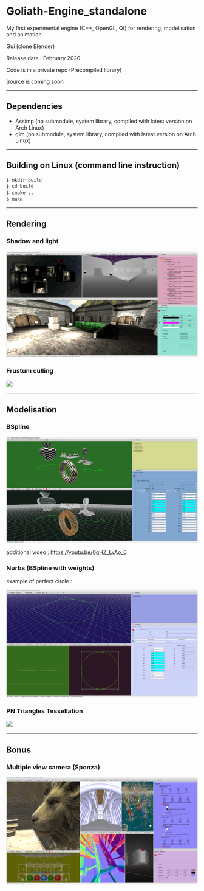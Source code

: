 # Goliath-Engine_standalone
My first experimental engine (C++, OpenGL, Qt) for rendering, modelisation and animation

Gui (clone Blender)

Release date :  February 2020

Code is in a private repo (Precompiled library)

Source is coming soon

---

## Dependencies
* Assimp (no submodule, system library, compiled with latest version on Arch Linux)
* glm (no submodule, system library, compiled with latest version on Arch Linux)

---

##  Building on Linux (command line instruction)
```bash
$ mkdir build
$ cd build
$ cmake ..
$ make
```
---

## Rendering
### Shadow and light
<!-- [![](https://img.youtube.com/vi/gDdghUDYpok/0.jpg)](https://youtu.be/gDdghUDYpok "view on youtube") -->
[![](shadow.png)](https://youtu.be/gDdghUDYpok "view on youtube")
<!-- https://youtu.be/gDdghUDYpok -->

### Frustum culling
[![](https://img.youtube.com/vi/xsooSpulDy8/0.jpg)](https://youtu.be/xsooSpulDy8 "view on youtube")
<!-- https://youtu.be/xsooSpulDy8 -->

---

## Modelisation
### BSpline
<!-- [![bspline](bSpline.png)](https://youtu.be/0qHZ_LvAo_0 "wiew on youtube") -->
[![bspline](bSpline.png)](https://youtu.be/Ms513wlBTy4 "wiew on youtube")

additional video : https://youtu.be/0qHZ_LvAo_0

### Nurbs (BSpline with weights)
example of perfect circle :

![nurbs](nurbs.png)

### PN Triangles Tessellation
[![](https://img.youtube.com/vi/Ck42FhEDYWU/0.jpg)](https://youtu.be/Ck42FhEDYWU "view on youtube")


---

## Bonus
### Multiple view camera (Sponza)
![sponza](sponza.png)
